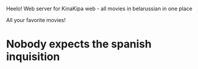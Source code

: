 Heelo!
Web server for KinaKipa web - all movies in belarussian in one place


All your favorite movies!

# Nobody expects the spanish inquisition


